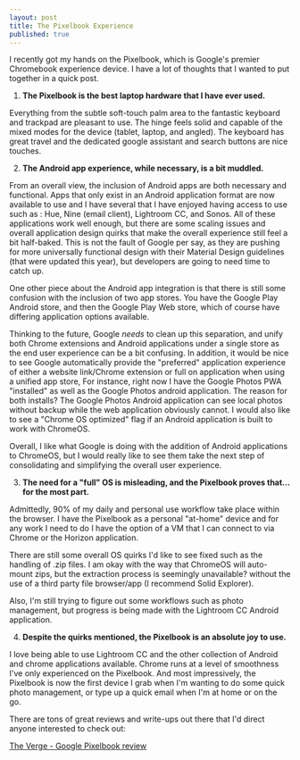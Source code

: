 ```yaml
---
layout: post
title: The Pixelbook Experience
published: true
---
```

I recently got my hands on the Pixelbook, which is Google's premier Chromebook experience device. I have a lot of thoughts that I wanted to put together in a quick post. 

1) **The Pixelbook is the best laptop hardware that I have ever used.** 

Everything from the subtle soft-touch palm area to the fantastic keyboard and trackpad are pleasant to use. The hinge feels solid and capable of the mixed modes for the device (tablet, laptop, and angled). The keyboard has great travel and the dedicated google assistant and search buttons are nice touches. 

2) **The Android app experience, while necessary, is a bit muddled.** 

From an overall view, the inclusion of Android apps are both necessary and functional. Apps that only exist in an Android application format are now available to use and I have several that I have enjoyed having access to use such as : Hue, Nine (email client), Lightroom CC, and Sonos. All of these applications work well enough, but there are some scaling issues and overall application design quirks that make the overall experience still feel a bit half-baked. This is not the fault of Google per say, as they are pushing for more universally functional design with their Material Design guidelines (that were updated this year), but developers are going to need time to catch up.

One other piece about the Android app integration is that there is still some confusion with the inclusion of two app stores. You have the Google Play Android store, and then the Google Play Web store, which of course have differing application options available. 

Thinking to the future, Google *needs* to clean up this separation, and unify both Chrome extensions and Android applications under a single store as the end user experience can be a bit confusing. In addition, it would be nice to see Google automatically provide the "preferred" application experience of either a website link/Chrome extension or full on application when using a unified app store, For instance, right now I have the Google Photos PWA "installed" as well as the Google Photos android application. The reason for both installs? The Google Photos Android application can see local photos without backup while the web application obviously cannot. I would also like to see a "Chrome OS optimized" flag if an Android application is built to work with ChromeOS. 

Overall, I like what Google is doing with the addition of Android applications to ChromeOS, but I would really like to see them take the next step of consolidating and simplifying the overall user experience. 

3) **The need for a "full" OS is misleading, and the Pixelbook proves that... for the most part.** 

Admittedly, 90% of my daily and personal use workflow take place within the browser. I have the Pixelbook as a personal "at-home" device and for any work I need to do I have the option of a VM that I can connect to via Chrome or the Horizon application. 

There are still some overall OS quirks I'd like to see fixed such as the handling of .zip files. I am okay with the way that ChromeOS will auto-mount zips, but the extraction process is seemingly unavailable? without the use of a third party file browser/app (I recommend Solid Explorer). 

Also, I'm still trying to figure out some workflows such as photo management, but progress is being made with the Lightroom CC Android application. 

4) **Despite the quirks mentioned, the Pixelbook is an absolute joy to use.** 

I love being able to use Lightroom CC and the other collection of Android and chrome applications available. Chrome runs at a level of smoothness I've only experienced on the Pixelbook. And most impressively, the Pixelbook is now the first device I grab when I'm wanting to do some quick photo management, or type up a quick email when I'm at home or on the go. 

There are tons of great reviews and write-ups out there that I'd direct anyone interested to check out: 

[The Verge - Google Pixelbook review]([https://www.theverge.com/2017/10/26/16550908/google-pixelbook-review-chromebook-android-laptop](https://www.theverge.com/2017/10/26/16550908/google-pixelbook-review-chromebook-android-laptop))
